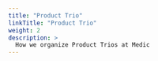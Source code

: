 ```yaml
---
title: "Product Trio"
linkTitle: "Product Trio"
weight: 2
description: >
  How we organize Product Trios at Medic
---
```


